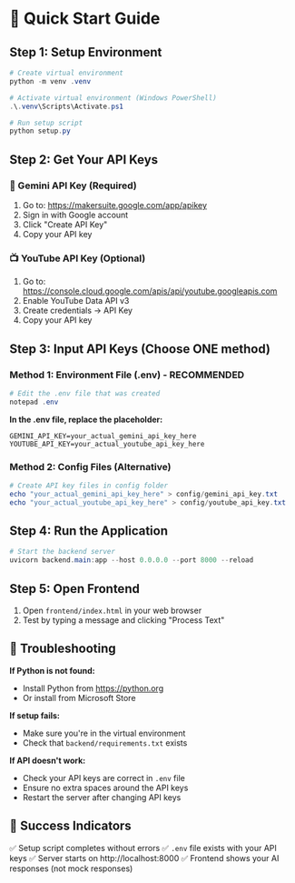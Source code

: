 # 🚀 Quick Start Guide

## Step 1: Setup Environment

```powershell
# Create virtual environment
python -m venv .venv

# Activate virtual environment (Windows PowerShell)
.\.venv\Scripts\Activate.ps1

# Run setup script
python setup.py
```

## Step 2: Get Your API Keys

### 🤖 Gemini API Key (Required)
1. Go to: https://makersuite.google.com/app/apikey
2. Sign in with Google account
3. Click "Create API Key"
4. Copy your API key

### 📺 YouTube API Key (Optional)
1. Go to: https://console.cloud.google.com/apis/api/youtube.googleapis.com
2. Enable YouTube Data API v3
3. Create credentials → API Key
4. Copy your API key

## Step 3: Input API Keys (Choose ONE method)

### Method 1: Environment File (.env) - RECOMMENDED
```powershell
# Edit the .env file that was created
notepad .env
```

**In the .env file, replace the placeholder:**
```
GEMINI_API_KEY=your_actual_gemini_api_key_here
YOUTUBE_API_KEY=your_actual_youtube_api_key_here
```

### Method 2: Config Files (Alternative)
```powershell
# Create API key files in config folder
echo "your_actual_gemini_api_key_here" > config/gemini_api_key.txt
echo "your_actual_youtube_api_key_here" > config/youtube_api_key.txt
```

## Step 4: Run the Application

```powershell
# Start the backend server
uvicorn backend.main:app --host 0.0.0.0 --port 8000 --reload
```

## Step 5: Open Frontend

1. Open `frontend/index.html` in your web browser
2. Test by typing a message and clicking "Process Text"

## 🔧 Troubleshooting

**If Python is not found:**
- Install Python from https://python.org
- Or install from Microsoft Store

**If setup fails:**
- Make sure you're in the virtual environment
- Check that `backend/requirements.txt` exists

**If API doesn't work:**
- Check your API keys are correct in `.env` file
- Ensure no extra spaces around the API keys
- Restart the server after changing API keys

## 🎯 Success Indicators

✅ Setup script completes without errors
✅ `.env` file exists with your API keys
✅ Server starts on http://localhost:8000
✅ Frontend shows your AI responses (not mock responses)
